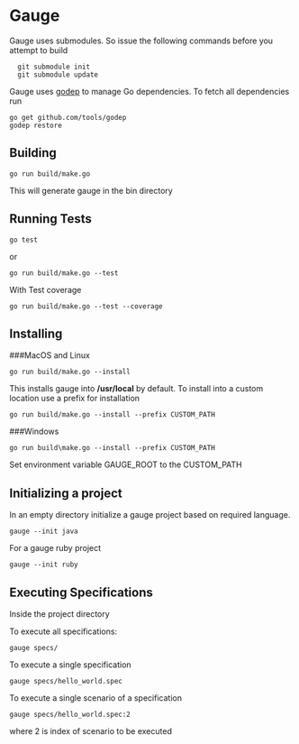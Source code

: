Gauge
======

Gauge uses submodules. So issue the following commands before you attempt to build

```
  git submodule init
  git submodule update
```

Gauge uses [godep](https://github.com/tools/godep) to manage Go dependencies. To fetch all dependencies run

````
go get github.com/tools/godep
godep restore
````

Building
----------

````
go run build/make.go
````

This will generate gauge in the bin directory

Running Tests
-------------

````
go test
````
or 
````
go run build/make.go --test
````
With Test coverage
````
go run build/make.go --test --coverage
````

Installing
------------

###MacOS and Linux

````
go run build/make.go --install
````

This installs gauge into __/usr/local__ by default.
To install into a custom location use a prefix for installation

````
go run build/make.go --install --prefix CUSTOM_PATH
````

###Windows

````
go run build\make.go --install --prefix CUSTOM_PATH
````

Set environment variable GAUGE_ROOT to the CUSTOM_PATH

Initializing a project
---------------------
In an empty directory initialize a gauge project based on required language.

````
gauge --init java
````
For a gauge ruby project
````
gauge --init ruby
````

Executing Specifications
---------------------
Inside the project directory

To execute all specifications:
````
gauge specs/
````

To execute a single specification
````
gauge specs/hello_world.spec
````
To execute a single scenario of a specification
````
gauge specs/hello_world.spec:2
````
where 2 is index of scenario to be executed
